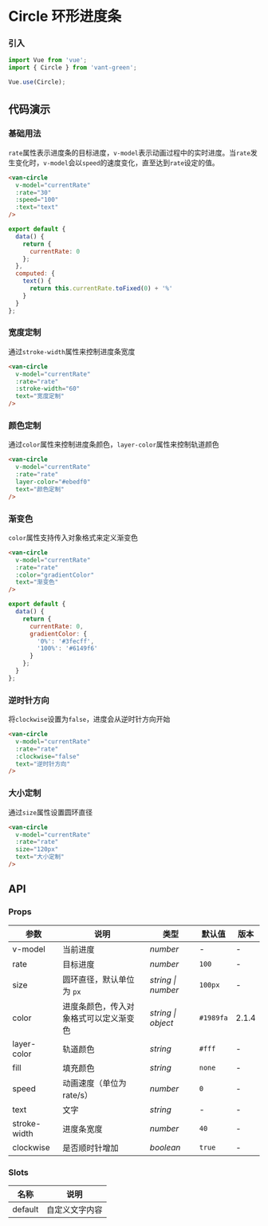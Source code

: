 # Circle 环形进度条

### 引入

``` javascript
import Vue from 'vue';
import { Circle } from 'vant-green';

Vue.use(Circle);
```

## 代码演示

### 基础用法

`rate`属性表示进度条的目标进度，`v-model`表示动画过程中的实时进度。当`rate`发生变化时，`v-model`会以`speed`的速度变化，直至达到`rate`设定的值。

```html
<van-circle
  v-model="currentRate"
  :rate="30"
  :speed="100"
  :text="text"
/>
```

``` javascript
export default {
  data() {
    return {
      currentRate: 0
    };
  },
  computed: {
    text() {
      return this.currentRate.toFixed(0) + '%'
    }
  }
};
```

### 宽度定制

通过`stroke-width`属性来控制进度条宽度

```html
<van-circle
  v-model="currentRate"
  :rate="rate"
  :stroke-width="60"
  text="宽度定制"
/>
```

### 颜色定制

通过`color`属性来控制进度条颜色，`layer-color`属性来控制轨道颜色

```html
<van-circle
  v-model="currentRate"
  :rate="rate"
  layer-color="#ebedf0"
  text="颜色定制"
/>
```

### 渐变色

`color`属性支持传入对象格式来定义渐变色

```html
<van-circle
  v-model="currentRate"
  :rate="rate"
  :color="gradientColor"
  text="渐变色"
/>
```

``` javascript
export default {
  data() {
    return {
      currentRate: 0,
      gradientColor: {
        '0%': '#3fecff',
        '100%': '#6149f6'
      }
    };
  }
};
```

### 逆时针方向

将`clockwise`设置为`false`，进度会从逆时针方向开始

```html
<van-circle
  v-model="currentRate"
  :rate="rate"
  :clockwise="false"
  text="逆时针方向"
/>
```

### 大小定制

通过`size`属性设置圆环直径

```html
<van-circle
  v-model="currentRate"
  :rate="rate"
  size="120px"
  text="大小定制"
/>
```

## API

### Props

| 参数 | 说明 | 类型 | 默认值 | 版本 |
|------|------|------|------|------|
| v-model | 当前进度 | *number* | - | - |
| rate | 目标进度 | *number* | `100` | - |
| size | 圆环直径，默认单位为 `px` | *string \| number* | `100px` | - |
| color | 进度条颜色，传入对象格式可以定义渐变色 | *string \| object* | `#1989fa` | 2.1.4 |
| layer-color | 轨道颜色 | *string* | `#fff` | - |
| fill | 填充颜色 | *string* | `none` | - |
| speed | 动画速度（单位为 rate/s）| *number* | `0` | - |
| text | 文字 | *string* | - | - |
| stroke-width | 进度条宽度 | *number* | `40` | - |
| clockwise | 是否顺时针增加 | *boolean* | `true` | - |

### Slots

| 名称 | 说明 |
|------|------|
| default | 自定义文字内容 |
